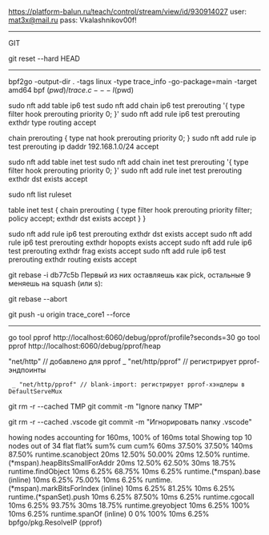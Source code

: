 
https://platform-balun.ru/teach/control/stream/view/id/930914027
user: mat3x@mail.ru
pass: Vkalashnikov00f!

__________________________________________________
GIT

git reset --hard HEAD
____________________________________________________



bpf2go -output-dir . -tags linux -type trace_info -go-package=main -target amd64 bpf $(pwd)/trace.c -- -I$(pwd)



sudo nft add table ip6 test
sudo nft add chain ip6 test prerouting '{ type filter hook prerouting priority 0; }'
sudo nft add rule ip6 test prerouting exthdr type routing accept

chain prerouting {
    type nat hook prerouting priority 0;
}
sudo nft add rule ip test prerouting ip daddr 192.168.1.0/24 accept




sudo nft add table inet test
sudo nft add chain inet test prerouting '{ type filter hook prerouting priority 0; }'
sudo nft add rule inet test prerouting exthdr dst exists accept


sudo nft list ruleset

table inet test {
        chain prerouting {
                type filter hook prerouting priority filter; policy accept;
                exthdr dst exists accept
        }
}


sudo nft add rule ip6 test prerouting exthdr dst exists accept
sudo nft add rule ip6 test prerouting exthdr hopopts exists accept
sudo nft add rule ip6 test prerouting exthdr frag exists accept
sudo nft add rule ip6 test prerouting exthdr routing exists accept



git rebase -i db77c5b 
Первый из них оставляешь как pick, остальные 9 меняешь на squash (или s):

git rebase --abort


git push -u origin trace_core1 --force







_______________________________________________________________________________________________


go tool pprof http://localhost:6060/debug/pprof/profile?seconds=30
go tool pprof http://localhost:6060/debug/pprof/heap



"net/http"      // добавлено для pprof
	_ "net/http/pprof" // регистрирует pprof-эндпоинты

     _ "net/http/pprof" // blank-import: регистрирует pprof-хэндлеры в DefaultServeMux



git rm -r --cached TMP
git commit -m "Ignore папку TMP"

git rm -r --cached .vscode
git commit -m "Игнорировать папку .vscode"

howing nodes accounting for 160ms, 100% of 160ms total
Showing top 10 nodes out of 34
      flat  flat%   sum%        cum   cum%
      60ms 37.50% 37.50%      140ms 87.50%  runtime.scanobject
      20ms 12.50% 50.00%       20ms 12.50%  runtime.(*mspan).heapBitsSmallForAddr
      20ms 12.50% 62.50%       30ms 18.75%  runtime.findObject
      10ms  6.25% 68.75%       10ms  6.25%  runtime.(*mspan).base (inline)
      10ms  6.25% 75.00%       10ms  6.25%  runtime.(*mspan).markBitsForIndex (inline)
      10ms  6.25% 81.25%       10ms  6.25%  runtime.(*spanSet).push
      10ms  6.25% 87.50%       10ms  6.25%  runtime.cgocall
      10ms  6.25% 93.75%       30ms 18.75%  runtime.greyobject
      10ms  6.25%   100%       10ms  6.25%  runtime.spanOf (inline)
         0     0%   100%       10ms  6.25%  bpfgo/pkg.ResolveIP
(pprof) 






